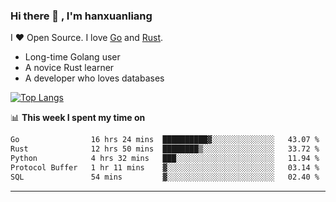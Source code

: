 ### Hi there 👋 , I'm hanxuanliang

<!--
**hanxuanliang/hanxuanliang** is a ✨ _special_ ✨ repository because its `README.md` (this file) appears on your GitHub profile.

Here are some ideas to get you started:

- 🔭 I’m currently working on ...
- 🌱 I’m currently learning ...
- 👯 I’m looking to collaborate on ...
- 🤔 I’m looking for help with ...
- 💬 Ask me about ...
- 📫 How to reach me: ...
- 😄 Pronouns: ...
- ⚡ Fun fact: ...
-->
I ❤ Open Source. I love [Go](https://golang.org) and [Rust](https://www.rust-lang.org/zh-CN/).

* Long-time Golang user
* A novice Rust learner
* A developer who loves databases

[![Top Langs](https://github-readme-stats.vercel.app/api?username=hanxuanliang&show_icons=true&count_private=true&line_height=40)](https://github.com/anuraghazra/github-readme-stats)

📊 **This week I spent my time on**
<!--START_SECTION:waka-->

```txt
Go                16 hrs 24 mins  ██████████▓░░░░░░░░░░░░░░   43.07 %
Rust              12 hrs 50 mins  ████████▒░░░░░░░░░░░░░░░░   33.72 %
Python            4 hrs 32 mins   ███░░░░░░░░░░░░░░░░░░░░░░   11.94 %
Protocol Buffer   1 hr 11 mins    ▓░░░░░░░░░░░░░░░░░░░░░░░░   03.14 %
SQL               54 mins         ▓░░░░░░░░░░░░░░░░░░░░░░░░   02.40 %
```

<!--END_SECTION:waka-->

***
